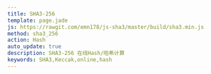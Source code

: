 ```yaml
---
title: SHA3-256
template: page.jade
js: https://rawgit.com/emn178/js-sha3/master/build/sha3.min.js
method: sha3_256
action: Hash
auto_update: true
description: SHA3-256 在线Hash/哈希计算
keywords: SHA3,Keccak,online,hash
---
```

